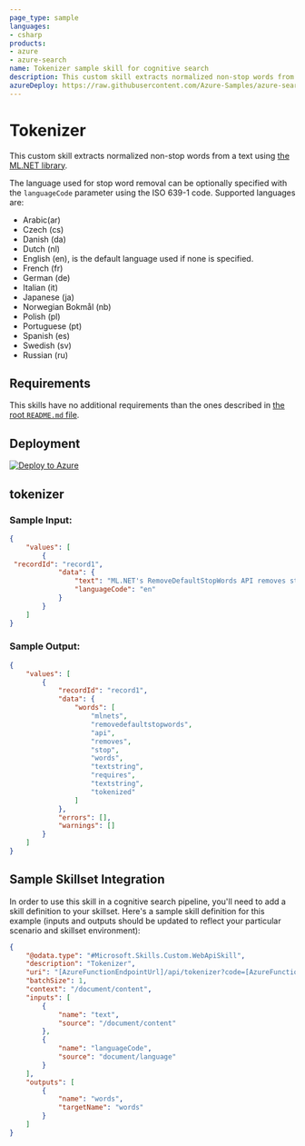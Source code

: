 ```yaml
---
page_type: sample
languages:
- csharp
products:
- azure
- azure-search
name: Tokenizer sample skill for cognitive search
description: This custom skill extracts normalized non-stop words from a text using the ML.NET library.
azureDeploy: https://raw.githubusercontent.com/Azure-Samples/azure-search-power-skills/main/Text/Tokenizer/azuredeploy.json
---
```


# Tokenizer

This custom skill extracts normalized non-stop words from a text using [the ML.NET library](https://docs.microsoft.com/en-us/dotnet/api/microsoft.ml?view=ml-dotnet).

The language used for stop word removal can be optionally specified with the `languageCode` parameter using the ISO 639-1 code. Supported languages are:

* Arabic(ar)
* Czech (cs)
* Danish (da)
* Dutch (nl)
* English (en), is the default language used if none is specified.
* French (fr)
* German (de)
* Italian (it)
* Japanese (ja)
* Norwegian Bokmål (nb)
* Polish (pl)
* Portuguese (pt)
* Spanish (es)
* Swedish (sv)
* Russian (ru)

## Requirements

This skills have no additional requirements than the ones described in [the root `README.md` file](../../README.md).

## Deployment

[![Deploy to Azure](https://azuredeploy.net/deploybutton.svg)](https://portal.azure.com/#create/Microsoft.Template/uri/https%3A%2F%2Fraw.githubusercontent.com%2FAzure-Samples%2Fazure-search-power-skills%2Fmain%2FText%2FTokenizer%2Fazuredeploy.json)

## tokenizer

### Sample Input:

```json
{
    "values": [
        {
 "recordId": "record1",
            "data": { 
                "text": "ML.NET's RemoveDefaultStopWords API removes stop words from tHe text/string. It requires the text/string to be tokenized beforehand.",
                "languageCode": "en"
            }
        }
    ]
}
```

### Sample Output:

```json
{
    "values": [
        {
            "recordId": "record1",
            "data": {
                "words": [
                    "mlnets",
                    "removedefaultstopwords",
                    "api",
                    "removes",
                    "stop",
                    "words",
                    "textstring",
                    "requires",
                    "textstring",
                    "tokenized"
                ]
            },
            "errors": [],
            "warnings": []
        }
    ]
}
```

## Sample Skillset Integration

In order to use this skill in a cognitive search pipeline, you'll need to add a skill definition to your skillset.
Here's a sample skill definition for this example (inputs and outputs should be updated to reflect your particular scenario and skillset environment):

```json
{
    "@odata.type": "#Microsoft.Skills.Custom.WebApiSkill",
    "description": "Tokenizer",
    "uri": "[AzureFunctionEndpointUrl]/api/tokenizer?code=[AzureFunctionDefaultHostKey]",
    "batchSize": 1,
    "context": "/document/content",
    "inputs": [
        {
            "name": "text",
            "source": "/document/content"
        },
        {
            "name": "languageCode",
            "source": "document/language"
        }
    ],
    "outputs": [
        {
            "name": "words",
            "targetName": "words"
        }
    ]
}
```
